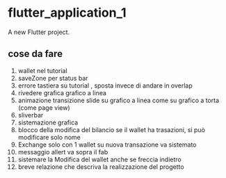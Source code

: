 # flutter_application_1

A new Flutter project.

## cose da fare 
1. ⁠⁠wallet nel tutorial 
2. ⁠saveZone per status bar 
3. ⁠⁠errore tastiera su tutorial , sposta invece di andare in overlap 
4. ⁠⁠rivedere grafica grafico a linea 
5. ⁠⁠animazione transizione slide su grafico a linea come su grafico a torta (come page view)
6. ⁠⁠sliverbar 
7. ⁠⁠sistemazione grafica
8. blocco della modifica del bilancio se il wallet ha trasazioni, si può modificare solo nome
9. Exchange solo con 1 wallet su nuova transazione va sistemato
10. messaggio allert va sopra il fab 
11. sistemare la Modifica del wallet anche se freccia indietro
12. ⁠breve relazione che descriva la realizzazione del progetto


